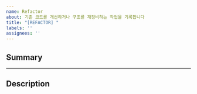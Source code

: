 ```yaml
---
name: Refactor
about: 기존 코드를 개선하거나 구조를 재정비하는 작업을 기록합니다
title: "[REFACTOR] "
labels: ''
assignees: ''
---
```


## Summary

---

## Description
